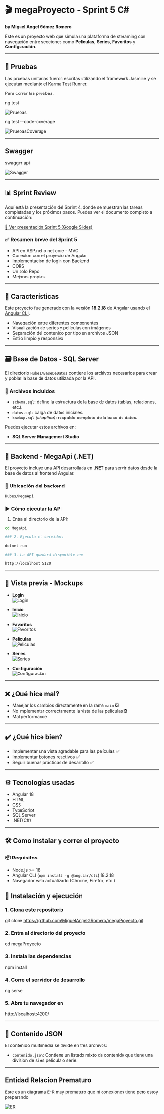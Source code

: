 # 🎬 megaProyecto - Sprint 5  C#
**by Miguel Angel Gómez Romero**

Este es un proyecto web que simula una plataforma de streaming con navegación entre secciones como **Películas**, **Series**, **Favoritos** y **Configuración**.

---

## 🧪 Pruebas
Las pruebas unitarias fueron escritas utilizando el framework Jasmine y se ejecutan mediante el Karma Test Runner.

Para correr las pruebas:

ng test

![Pruebas](./public/img/pruebasConJasmine.jpeg)

ng test --code-coverage

![PruebasCoverage](./public/img/Coverage.jpeg)

---

## Swagger

swagger api

![Swagger](./src/app/data/Swagger.png)

---

## 📊 Sprint Review

Aquí está la presentación del Sprint 4, donde se muestran las tareas completadas y los próximos pasos. Puedes ver el documento completo a continuación:

[🔗 Ver presentación Sprint 5 (Google Slides)](https://docs.google.com/document/d/1jvX2du60K6qKAHkLOrE8So7O4oBX9OYkmCtNh-Hy7k0/edit?usp=sharing)

### ✅ Resumen breve del Sprint 5
- API en ASP.net o net core - MVC
- Conexion con el proyecto de Angular
- Implementacion de login con Backend
- CORS
- Un solo Repo
- Mejoras propias

---

## 🚀 Características

Este proyecto fue generado con la versión **18.2.18** de Angular usando el [Angular CLI](https://github.com/angular/angular-cli).

- Navegación entre diferentes componentes
- Visualización de series y películas con imágenes
- Separación del contenido por tipo en archivos JSON
- Estilo limpio y responsivo

---

## 🗃️ Base de Datos - SQL Server

El directorio `Hubes/BaseDeDatos` contiene los archivos necesarios para crear y poblar la base de datos utilizada por la API.

### 📁 Archivos incluidos

- `schema.sql`: define la estructura de la base de datos (tablas, relaciones, etc.).
- `datos.sql`: carga de datos iniciales.
- `backup.sql` *(si aplica)*: respaldo completo de la base de datos.

Puedes ejecutar estos archivos en:

- **SQL Server Management Studio**


---

## 🔌 Backend - MegaApi (.NET)

El proyecto incluye una API desarrollada en **.NET** para servir datos desde la base de datos al frontend Angular.

### 📁 Ubicación del backend
`Hubes/MegaApi`

### ▶️ Cómo ejecutar la API

1. Entra al directorio de la API:

```bash
cd MegaApi

### 2. Ejecuta el servidor:

dotnet run

### 3. La API quedará disponible en:

http://localhost:5120

```
---



## 📸 Vista previa - Mockups

- **Login**  
  ![Login](./public/img/login.png)

- **Inicio**  
  ![Inicio](./public/img/hubes.png)

- **Favoritos**  
  ![Favoritos](./public/img/favoritos.png)

- **Películas**  
  ![Peliculas](./public/img/peliculas.png)

- **Series**  
  ![Series](./public/img/series.png)

- **Configuración**  
  ![Configuración](./public/img/configuracion.png)

---

## ❌ ¿Qué hice mal?
- Manejar los cambios directamente en la rama `main` ❎  
- No implementar correctamente la vista de las películas ❎
- Mal performance

---

## ✔️ ¿Qué hice bien?
- Implementar una vista agradable para las películas ✅  
- Implementar botones reactivos ✅  
- Seguir buenas prácticas de desarrollo ✅

---

## ⚙️ Tecnologías usadas
- Angular 18  
- HTML  
- CSS  
- TypeScript  
- SQL Server
- .NET(C#)

---

## 🛠️ Cómo instalar y correr el proyecto

### 📦 Requisitos
- Node.js >= 18
- Angular CLI (`npm install -g @angular/cli`) 18.2.18
- Navegador web actualizado (Chrome, Firefox, etc.)


## 🧩 Instalación y ejecución

### 1. Clona este repositorio
git clone https://github.com/MiguelAngelGRomero/megaProyecto.git

### 2. Entra al directorio del proyecto
cd megaProyecto

### 3. Instala las dependencias
npm install

### 4. Corre el servidor de desarrollo
ng serve

### 5. Abre tu navegador en
http://localhost:4200/


---

## 📁 Contenido JSON

El contenido multimedia se divide en tres archivos:
- `contenido.json`: Contiene un listado mixto de contenido que tiene una division de si es pelicula o serie.

---

## Entidad Relacion Prematuro

Este es un diagrama E-R muy prematuro que ni conexiones tiene pero estoy preparando

![ER](./src/app/data/EntidadRelacion.png)